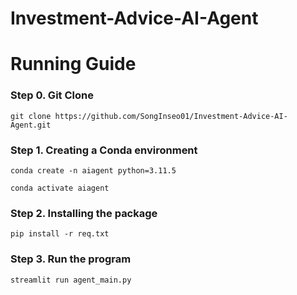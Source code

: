 # Investment-Advice-AI-Agent



# Running Guide

### Step 0. Git Clone

```shell
git clone https://github.com/SongInseo01/Investment-Advice-AI-Agent.git
```

### Step 1. Creating a Conda environment

```shell
conda create -n aiagent python=3.11.5
```

```shell
conda activate aiagent
```

### Step 2. Installing the package

```shell
pip install -r req.txt
```

### Step 3. Run the program

```shell
streamlit run agent_main.py
```

